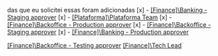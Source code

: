 das que eu solicitei essas foram adicionadas
[x] - [[Finance]\Banking - Staging approver](https://dev.azure.com/hyperlocal-tech/Finance/_settings/permissions?subjectDescriptor=vssgp.Uy0xLTktMTU1MTM3NDI0NS05ODU5NDQ1MDItMTExMjQzODU0LTI5MzQyMzk3ODMtMjExMzI0Mjk4NS0xLTI5MTYzMDI2OTItMTMyMjY5MTE0OC0yMjE2NTAzNjA3LTExNDU0MTA5MDc)
[x] - [[Plataforma]\Plataforma Team](https://dev.azure.com/hyperlocal-tech/Plataforma/_settings/permissions?subjectDescriptor=vssgp.Uy0xLTktMTU1MTM3NDI0NS0zNDc5MTI3NzctMTQzNjMwOTU3NS0yNDM1NTYyNjcxLTEyNzU2NjM3MDgtMS0zMDY3ODU0NjMyLTg1NjEyOTg2NC0yODUwMzc3NzIyLTMzNzU0NTk1MTM)
[x] - [[Finance]\Backoffice - Production approver](https://dev.azure.com/hyperlocal-tech/Finance/_settings/permissions?subjectDescriptor=vssgp.Uy0xLTktMTU1MTM3NDI0NS05ODU5NDQ1MDItMTExMjQzODU0LTI5MzQyMzk3ODMtMjExMzI0Mjk4NS0xLTE2NjcxNDcwNjYtMjY1ODUxNTYtMjQxMTQxNTU2OC0zMDczMTU1MzQ)
[x] - [[Finance]\Backoffice - Staging approver](https://dev.azure.com/hyperlocal-tech/Finance/_settings/permissions?subjectDescriptor=vssgp.Uy0xLTktMTU1MTM3NDI0NS05ODU5NDQ1MDItMTExMjQzODU0LTI5MzQyMzk3ODMtMjExMzI0Mjk4NS0xLTMwOTczMjUzODQtMzU0MTUyNzExMS0zMTQwNDAxODQzLTEyODc0NDM3NzQ)
[x] - [[Finance]\Banking - Production approver](https://dev.azure.com/hyperlocal-tech/Finance/_settings/permissions?subjectDescriptor=vssgp.Uy0xLTktMTU1MTM3NDI0NS05ODU5NDQ1MDItMTExMjQzODU0LTI5MzQyMzk3ODMtMjExMzI0Mjk4NS0xLTMyNDc5NTUxNzYtMTU0Mjg5OTAyMS0yMjQ0MTAzNjQ3LTMxNTg4MDE1ODU)

[[Finance]\Backoffice - Testing approver](https://dev.azure.com/hyperlocal-tech/Finance/_settings/permissions?subjectDescriptor=vssgp.Uy0xLTktMTU1MTM3NDI0NS05ODU5NDQ1MDItMTExMjQzODU0LTI5MzQyMzk3ODMtMjExMzI0Mjk4NS0xLTQxNjIxNTQxNjYtMzYwNDg2MzgxOC0yOTcxMTE3OTg4LTYxMjcyMTQ0NQ)
[[Finance]\Tech Lead](https://dev.azure.com/hyperlocal-tech/Finance/_settings/permissions?subjectDescriptor=vssgp.Uy0xLTktMTU1MTM3NDI0NS0xMjg5MjkxNDY4LTIwMzQ4MjExOTAtMjk0NDczMzg3NC0yNDUxNTM3MTAxLTEtMzE5MzY1Mzg1MS0zMzMwNjM3MTI0LTMxOTI2NzgyOTAtMzQzMzk1NjQ1OA)
